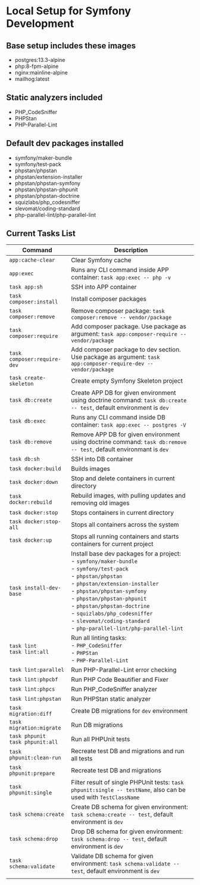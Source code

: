# Local Setup for Symfony Development

## Base setup includes these images

- postgres:13.3-alpine 
- php:8-fpm-alpine
- nginx:mainline-alpine
- mailhog:latest

## Static analyzers included

- PHP_CodeSniffer
- PHPStan
- PHP-Parallel-Lint

## Default dev packages installed
- symfony/maker-bundle
- symfony/test-pack
- phpstan/phpstan
- phpstan/extension-installer
- phpstan/phpstan-symfony
- phpstan/phpstan-phpunit
- phpstan/phpstan-doctrine
- squizlabs/php_codesniffer
- slevomat/coding-standard
- php-parallel-lint/php-parallel-lint

## Current Tasks List
| **Command**                           | **Description**                                                                                                                                                                                                                                                                                                                                                                                 |
|---------------------------------------|-------------------------------------------------------------------------------------------------------------------------------------------------------------------------------------------------------------------------------------------------------------------------------------------------------------------------------------------------------------------------------------------------|
| `app:cache-clear`                     | Clear Symfony cache                                                                                                                                                                                                                                                                                                                                                                             |
| `app:exec`                            | Runs any CLI command inside APP container: `task app:exec -- php -v`                                                                                                                                                                                                                                                                                                                            |
| `task app:sh`                         | SSH into APP container                                                                                                                                                                                                                                                                                                                                                                          |
| `task composer:install`               | Install composer packages                                                                                                                                                                                                                                                                                                                                                                       |
| `task composer:remove`                | Remove composer package: `task composer:remove -- vendor/package`                                                                                                                                                                                                                                                                                                                               |
| `task composer:require`               | Add composer package. Use package as argument: `task app:composer-require -- vendor/package`                                                                                                                                                                                                                                                                                                    |
| `task composer:require-dev`           | Add composer package to dev section. Use package as argument: `task app:composer-require-dev -- vendor/package`                                                                                                                                                                                                                                                                                 |
| `task create-skeleton`                | Create empty Symfony Skeleton project                                                                                                                                                                                                                                                                                                                                                           |
| `task db:create`                      | Create APP DB for given environment using doctrine command: `task db:create -- test`, default environment is `dev`                                                                                                                                                                                                                                                                              |
| `task db:exec`                        | Runs any CLI command inside DB container:  `task app:exec -- postgres -V`                                                                                                                                                                                                                                                                                                                       |
| `task db:remove`                      | Remove APP DB for given environment using doctrine command: `task db:remove -- test`, default environmant is `dev`                                                                                                                                                                                                                                                                              |
| `task db:sh`                          | SSH into DB container                                                                                                                                                                                                                                                                                                                                                                           |
| `task docker:build`                   | Builds images                                                                                                                                                                                                                                                                                                                                                                                   |
| `task docker:down`                    | Stop and delete containers in current directory                                                                                                                                                                                                                                                                                                                                                 |
| `task docker:rebuild`                 | Rebuild images, with pulling updates and removing old images                                                                                                                                                                                                                                                                                                                                    |
| `task docker:stop`                    | Stops containers in current directory                                                                                                                                                                                                                                                                                                                                                           |
| `task docker:stop-all`                | Stops all containers across the system                                                                                                                                                                                                                                                                                                                                                          |
| `task docker:up`                      | Stops all running containers and starts containers for current project                                                                                                                                                                                                                                                                                                                          |
| `task install-dev-base`               | Install base dev packages for a project:<br>   - `symfony/maker-bundle`<br>   - `symfony/test-pack`<br>   - `phpstan/phpstan`<br>   - `phpstan/extension-installer`<br>   - `phpstan/phpstan-symfony`<br>   - `phpstan/phpstan-phpunit`<br>   - `phpstan/phpstan-doctrine`<br>   - `squizlabs/php_codesniffer`<br>   - `slevomat/coding-standard`<br>   - `php-parallel-lint/php-parallel-lint` |
| `task lint`<br> `task lint:all`       | Run all linting tasks:<br>   - `PHP_CodeSniffer`<br>   - `PHPStan`<br>   - `PHP-Parallel-Lint`                                                                                                                                                                                                                                                                                                  |
| `task lint:parallel`                  | Run PHP-Parallel-Lint error checking                                                                                                                                                                                                                                                                                                                                                            |
| `task lint:phpcbf`                    | Run PHP Code Beautifier and Fixer                                                                                                                                                                                                                                                                                                                                                               |
| `task lint:phpcs`                     | Run PHP_CodeSniffer analyzer                                                                                                                                                                                                                                                                                                                                                                    |
| `task lint:phpstan`                   | Run PHPStan static analyzer                                                                                                                                                                                                                                                                                                                                                                     |
| `task migration:diff`                 | Create DB migrations for `dev` environment                                                                                                                                                                                                                                                                                                                                                      |
| `task migration:migrate`              | Run DB migrations                                                                                                                                                                                                                                                                                                                                                                               |
| `task phpunit`<br> `task phpunit:all` | Run all PHPUnit tests                                                                                                                                                                                                                                                                                                                                                                           |
| `task phpunit:clean-run`              | Recreate test DB and migrations and run all tests                                                                                                                                                                                                                                                                                                                                               |
| `task phpunit:prepare`                | Recreate test DB and migrations                                                                                                                                                                                                                                                                                                                                                                 |
| `task phpunit:single`                 | Filter result of single PHPUnit tests: `task phpunit:single -- testName`, also can be used with `TestClassName`                                                                                                                                                                                                                                                                                 |
| `task schema:create`                  | Create DB schema for given environment: `task schema:create -- test`, default environment is `dev`                                                                                                                                                                                                                                                                                              |
| `task schema:drop`                    | Drop DB schema for given environment: `task schema:drop -- test`, default environment is `dev`                                                                                                                                                                                                                                                                                                  |
| `task schema:validate`                | Validate DB schema for given environment: `task schema:validate -- test`, default environment is `dev`                                                                                                                                                                                                                                                                                          |
|                                       |                                                                                                                                                                                                                                                                                                                                                                                                 |